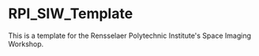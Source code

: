# RPI_SIW_Template

This is a template for the Rensselaer Polytechnic Institute's Space Imaging Workshop. 
